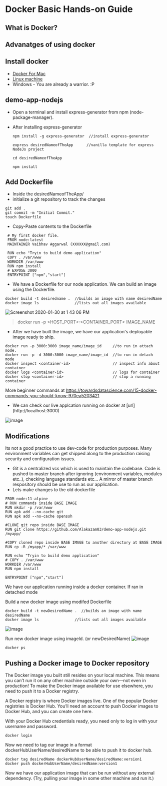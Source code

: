 # Docker Basic Hands-on Guide

## What is Docker?

## Advanatges of using docker

## Install docker
 * [Docker For Mac](https://docs.docker.com/v17.12/docker-for-mac/install/)
 * [Linux machine](https://runnable.com/docker/install-docker-on-linux)
 * Windows - You are already a warrior. :P

## demo-app-nodejs

  * Open a terminal and install express-generator from npm (node-package-manager).
  * After installing express-generator
        
    ```
    npm install -g express-generator  //install express-generator
    
    express desiredNameofTheApp      //vanilla template for express NodeJs project
    
    cd desiredNameofTheApp 
    
    npm install
    ```
    
## Add Dockerfile
 * Inside the desiredNameofTheApp/
 * initialize a git repository to track the changes
 
 ``` 
 git add .
 git commit -m "Initial Commit."
 touch Dockerfile
 
 ```
 * Copy-Paste contents to the Dockerfile
 
 ```
  # My first docker file.
  FROM node:latest
  MAINTAINER Vaibhav Aggarwal (XXXXXX@gmail.com)

  RUN echo "Tryin to build demo application"
  COPY . /var/www 
  WORKDIR /var/www
  RUN npm install
  # EXPOSE 3000
  ENTRYPOINT ["npm","start"]
 ```
 * We have a Dockerfile for our node application. We can build an image using the Dockerfile.
 
 ```
 docker build -t desiredname .  //builds an image with name desiredName
 docker image ls                //lists out all images available
 ```
 
 ![Screenshot 2020-01-30 at 1 43 06 PM](https://user-images.githubusercontent.com/23367724/73444941-a8caec00-437f-11ea-9174-a1cd3737a4ae.png)
 
 
 > docker run -p <HOST_PORT>:<CONTAINER_PORT> IMAGE_NAME
 
 * After we have built the image, we have our application's deployable image ready to ship.
 
 ```
 docker run -p 3000:3000 image_name/image_id     //to run in attach mode. 
 docker run -p -d 3000:3000 image_name/image_id  //to run in detach mode
 docker inspect <container-id>                   // inspect info about container
 docker logs <container-id>                      // logs for container
 docker stop <container-id>                      // stop a running container

 ```
 More beginner commands at https://towardsdatascience.com/15-docker-commands-you-should-know-970ea5203421
 
 * We can check our live applcation running on docker at [url] (http://localhost:3000)
 
 ![image](https://user-images.githubusercontent.com/23367724/73444833-702b1280-437f-11ea-939c-5e526115fe8c.png)
 
 
 ## Modifications 
  Its not a good practice to use dev-code for production purposes. Many environment variables can get shipped along to the production raising security and configuration issues.
  
  * Git is a centralized vcs which is used to maintain the codebase. Code is pushed to master branch after ignoring (environment variables, modules etc..), checking language standards etc... A mirror of master branch respository should be use to run as our application.
  * Lets make changes to the old dockerfile
  
  ```
  FROM node:11-alpine
  # RUN commands inside BASE IMAGE
  RUN mkdir -p /var/www 
  RUN apk add --no-cache git
  RUN apk add --no-cache openssh

  #CLONE git repo inside BASE IMAGE
  RUN git clone https://github.com/Alakazam03/demo-app-nodejs.git /myapp/

  #COPY cloned repo inside BASE IMAGE to another directory at BASE IMAGE
  RUN cp -R /myapp/* /var/www

  RUN echo "Tryin to build demo application"
  # COPY . /var/www 
  WORKDIR /var/www
  RUN npm install

  ENTRYPOINT ["npm","start"]
  ```
  
  We have our application running inside a docker container. If ran in detached mode
  
  Build a new docker image using modifed Dockerfile
  ```
  docker build -t newDesiredName .  //builds an image with name desiredName
  docker image ls                //lists out all images available
  ```
  
  ![image](https://user-images.githubusercontent.com/23367724/73444572-d5323880-437e-11ea-8d28-e6a30c3f70a1.png)
  
  Run new docker image using imageId. (or newDesiredName)
  ![image](https://user-images.githubusercontent.com/23367724/73444625-f7c45180-437e-11ea-8e95-69c1209f9ff0.png)

  ```
  docker ps
  ```
  
## Pushing a Docker image to Docker repository
The Docker image you built still resides on your local machine. This means you can’t run it on any other machine outside your own—not even in production! To make the Docker image available for use elsewhere, you need to push it to a Docker registry.

A Docker registry is where Docker images live. One of the popular Docker registries is Docker Hub. You’ll need an account to push Docker images to Docker Hub, and you can create one here.

With your Docker Hub credentials ready, you need only to log in with your username and password.

```
docker login
```

Now we need to tag our image in a format dockerHubUserName/desiredName to be able to push it to docker hub.
```
docker tag desiredName dockerHubUserName/desiredName:version1
docker push dockerHubUserName/desiredName:version1

```
Now we have our application image that can be run without any external dependency. (Try, pulling your image in some other machine and run it.)
